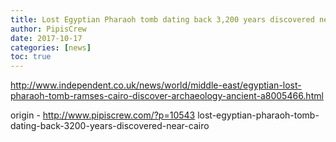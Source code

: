```yaml
---
title: Lost Egyptian Pharaoh tomb dating back 3,200 years discovered near Cairo
author: PipisCrew
date: 2017-10-17
categories: [news]
toc: true
---
```


http://www.independent.co.uk/news/world/middle-east/egyptian-lost-pharaoh-tomb-ramses-cairo-discover-archaeology-ancient-a8005466.html

origin - http://www.pipiscrew.com/?p=10543 lost-egyptian-pharaoh-tomb-dating-back-3200-years-discovered-near-cairo